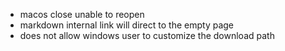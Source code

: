 - macos close unable to reopen
- markdown internal link will direct to the empty page
- does not allow windows user to customize the download path